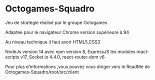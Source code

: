 # Octogames-Squadro

Jeu de stratègie réalisé par le groupe Octogames

Adaptée pour le navigateur Chrome version supérieure à 94


Au niveau technique il faut avoir
HTML5,CSS3

NodeJs version 14 avec npm version 8,
ExpressJS
les modules react-scripts v17, Socket.io 4.4.0, react-router-dom v6


Pour plus d'informations ,vous pouvez vous diriger vers le ReadMe de Octogames-Squadro/root/src/client

